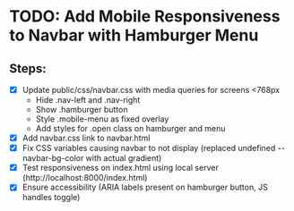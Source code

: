 # TODO: Add Mobile Responsiveness to Navbar with Hamburger Menu

## Steps:
- [x] Update public/css/navbar.css with media queries for screens <768px
  - Hide .nav-left and .nav-right
  - Show .hamburger button
  - Style .mobile-menu as fixed overlay
  - Add styles for .open class on hamburger and menu
- [x] Add navbar.css link to navbar.html
- [x] Fix CSS variables causing navbar to not display (replaced undefined --navbar-bg-color with actual gradient)
- [x] Test responsiveness on index.html using local server (http://localhost:8000/index.html)
- [x] Ensure accessibility (ARIA labels present on hamburger button, JS handles toggle)
